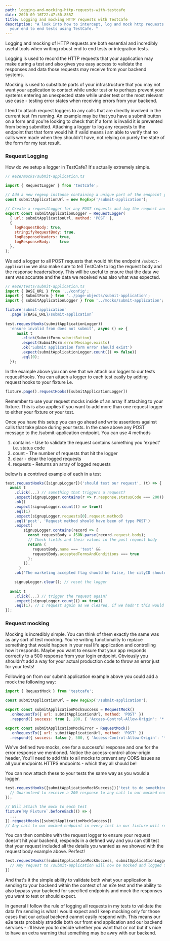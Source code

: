 ```yaml
---
path: logging-and-mocking-http-requests-with-testcafe
date: 2020-09-16T22:47:50.855Z
title: Logging and mocking HTTP requests with TestCafe
description: "A look into how to intercept, log and mock http requests within
  your end to end tests using TestCafe. "
---
```

Logging and mocking of HTTP requests are both essential and incredibly useful tools when writing robust end to end tests or integration tests.

Logging is used to record the HTTP requests that your application may make during a test and also gives you easy access to validate the responses and data those requests may receive from your backend systems.

Mocking is used to substitute parts of your infrastructure that you may not want your application to contact while under test or to perhaps prevent your systems entering an unexpected state while under test or the most relevant use case - testing error states when receiving errors from your backend. 

I tend to attach request loggers to any calls that are directly involved in the current test i'm running. An example may be that you have a submit button on a form and you're looking to check that if a form is invalid it is prevented from being submitted. Attaching a logger to log any requests to the endpoint that that form would hit if valid means i am able to verify that no calls were made when they shouldn't have, not relying on purely the state of the form for my test result.

### Request Logging

How do we setup a logger in TestCafe? It's actually extremely simple.

```js
// #e2e/mocks/submit-application.ts

import { RequestLogger } from 'testcafe';

// Add a new regexp instance containing a unique part of the endpoint you want to log 
const submitApplicationUrl = new RegExp('/submit-application');

// Create a requestLogger for any POST requests and log the request and response details
export const submitApplicationLogger = RequestLogger(
  { url: submitApplicationUrl, method: 'POST' },
  {
    logRequestBody: true,
    stringifyRequestBody: true,
    logResponseHeaders: true,
    logResponseBody:    true
  },
);
```

We add a logger to all POST requests that would hit the endpoint `/submit-application` we also make sure to tell TestCafe to log the request body and the response headers/body. This will be useful to ensure that the data we sent was accurate and the data we received was also what was expected.

```js
// #e2e/tests/submit-application.ts
import { BASE_URL } from '../config';
import { SubmitForm } from '../page-objects/submit-application';
import { submitApplicationLogger } from '../mocks/submit-application';

fixture`submit-application`
  .page`${BASE_URL}/submit-application`
  
test.requestHooks(submitApplicationLogger)(
  'ensure invalid from does not submit', async () => {
     await t
       .click(SubmitForm.submitButton)
       .expect(SubmitForm.errorMessage.exists)
       .ok('Submit application form error should exist')
       .expect(submitApplicationLogger.count(() => false))
       .eql(0);
  });
```

In the example above you can see that we attach our logger to our tests requestHooks. You can attach a logger to each test easily by adding request hooks to your fixture i.e. 

```js
fixture.page().requestHooks([submitApplicationLogger])
```

Remember to use your request mocks inside of an array if attaching to your fixture. This is also applies if you want to add more than one request logger to either your fixture or your test.

Once you have this setup you can go ahead and write assertions against calls that take place during your tests. In the case above any POST message to the /submit-application endpoint. You can use 4 methods

1. contains - Use to validate the request contains something you 'expect' i.e. status code
1. count - The number of requests that hit the logger
1. clear - clear the logged requests
1. requests - Returns an array of logged requests

below is a contrived example of each in a test

```js
test.requestHooks([signupLogger])('should test our request', (t) => {
  await t
    .click(...) // something that triggers a request?
    .expect(signupLogger.contains(r => r.response.statusCode === 200))
    .ok()
    .expect(signupLogger.count(() => true))
    .eql(1)
    .expect(signupLogger.requests[0].request.method)
    .eql('post', 'Request method should have been of type POST')
    .expect(
        signupLogger.contains(record => {
          const requestBody = JSON.parse(record.request.body);
          // Check fields and their values in the post request body
          return (
            requestBody.name === 'test' &&
            requestBody.acceptedTermsAndConditions === true
          );
        }),
      )
    .ok('The marketing accepted flag should be false, the cityID should be set correctly and latest terms flag should be true');

    signupLogger.clear(); // reset the logger
    
  await t
    .click(...) // trigger the request again?
    .expect(signupLogger.count(() => true))
    .eql(1); // 1 request again as we cleared, if we hadn't this would equal 2
});
```

### Request mocking

Mocking is incredibly simple. You can think of them exactly the same was as any sort of test mocking. You're writing functionality to replace something that would happen in your real life application and controlling how it responds. Maybe you want to ensure that your app responds correctly to a 500 response from your login endpoint. Obviously you shouldn't add a way for your actual production code to throw an error just for your tests! 

Following on from our submit application example above you could add a mock the following way:

```js
import { RequestMock } from 'testcafe';

const submitApplicationUrl = new RegExp('/submit-application');

export const submitApplicationMockSuccess = RequestMock()
  .onRequestTo({ url: submitApplicationUrl, method: 'POST' })
  .respond({ success: true }, 200, { 'Access-Control-Allow-Origin': '*' });

export const submitApplicationMockError = RequestMock()
  .onRequestTo({ url: submitApplicationUrl, method: 'POST' })
  .respond({ success: false }, 500, { 'Access-Control-Allow-Origin': '*' });
```

We've defined two mocks, one for a successful response and one for the error response we mentioned. Notice the access-control-allow-origin header, You'll need to add this to all mocks to prevent any CORS issues as all your endpoints HTTPS endpoints - which they all should be!

You can now attach these to your tests the same way as you would a logger.

```js
test.requestHooks([submitApplicationMockSuccess])('test to do something' t => { 
  // Guaranteed to receive a 200 response to any call to our mocked endpoint here
}); 

// Will attach the mock to each test
fixture`My Fixture`.beforeEach(() => { 
  ... 
}).requestHooks([submitApplicationMockSuccess])
// Any call to our mocked endpoint in every test in our fixture will receive our mock response
```

You can then combine with the request logger to ensure your request doesn't hit your backend, responds in a defined way and you can still test that your request included all the details you wanted as we showed with the request body example above. Perfect!

```js
test.requestHooks([submitApplicationMockSuccess, submitApplicationLogger])('test to do something' t => {
  // Any request to /submit-application will now be mocked and logged for full test control
})
```

And that's it the simple ability to validate both what your application is sending to your backend within the context of an e2e test and the ability to also bypass your backend for specified endpoints and mock the responses you want to test or should expect.

In general I follow the rule of logging all requests in my tests to validate the data I'm sending is what I would expect and I keep mocking only for those cases that our actual backend cannot easily respond with. This means our e2e tests probably straddle both our front end application and our backend services - i'll leave you to decide whether you want that or not but it's nice to have an extra warning that something may be awry with our backend.




